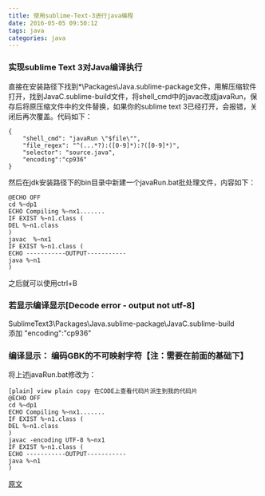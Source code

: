 ```yaml
---
title: 使用sublime-Text-3进行java编程
date: 2016-05-05 09:50:12
tags: java
categories: java
---
```


### 实现sublime Text 3对Java编译执行
直接在安装路径下找到*\Packages\Java.sublime-package文件，用解压缩软件打开，找到JavaC.sublime-build文件，将shell_cmd中的javac改成javaRun，保存后将原压缩文件中的文件替换，如果你的sublime text 3已经打开，会报错，关闭后再次覆盖。代码如下：

	{  
	    "shell_cmd": "javaRun \"$file\"",  
	    "file_regex": "^(...*?):([0-9]*):?([0-9]*)",  
	    "selector": "source.java",  
	    "encoding":"cp936"  
	}  
<!--more-->
然后在jdk安装路径下的bin目录中新建一个javaRun.bat批处理文件，内容如下：

	@ECHO OFF  
	cd %~dp1  
	ECHO Compiling %~nx1.......  
	IF EXIST %~n1.class (  
	DEL %~n1.class  
	)  
	javac  %~nx1  
	IF EXIST %~n1.class (  
	ECHO -----------OUTPUT-----------  
	java %~n1  
	)  

之后就可以使用ctrl+B

### 若显示编译显示[Decode error - output not utf-8]
SublimeText3\Packages\Java.sublime-package\JavaC.sublime-build\
添加	 "encoding":"cp936"

### 编译显示： 编码GBK的不可映射字符【注：需要在前面的基础下】
将上述javaRun.bat修改为：

	[plain] view plain copy 在CODE上查看代码片派生到我的代码片
	@ECHO OFF  
	cd %~dp1  
	ECHO Compiling %~nx1.......  
	IF EXIST %~n1.class (  
	DEL %~n1.class  
	)  
	javac -encoding UTF-8 %~nx1  
	IF EXIST %~n1.class (  
	ECHO -----------OUTPUT-----------  
	java %~n1  
	)  

  
[原文](http://blog.csdn.net/wolinxuebin/article/details/41049551)